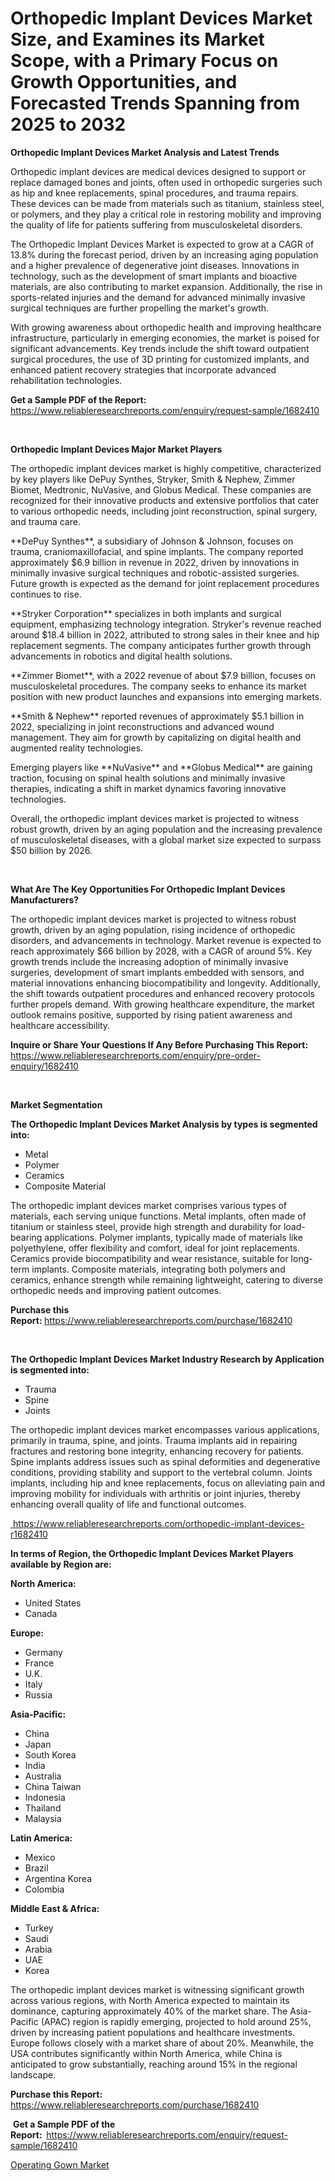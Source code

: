 <p><h1>Orthopedic Implant Devices Market Size, and Examines its Market Scope, with a Primary Focus on Growth Opportunities, and Forecasted Trends Spanning from 2025 to 2032</h1></p><p><strong>Orthopedic Implant Devices Market Analysis and Latest Trends</strong></p>
<p><p>Orthopedic implant devices are medical devices designed to support or replace damaged bones and joints, often used in orthopedic surgeries such as hip and knee replacements, spinal procedures, and trauma repairs. These devices can be made from materials such as titanium, stainless steel, or polymers, and they play a critical role in restoring mobility and improving the quality of life for patients suffering from musculoskeletal disorders.</p><p>The Orthopedic Implant Devices Market is expected to grow at a CAGR of 13.8% during the forecast period, driven by an increasing aging population and a higher prevalence of degenerative joint diseases. Innovations in technology, such as the development of smart implants and bioactive materials, are also contributing to market expansion. Additionally, the rise in sports-related injuries and the demand for advanced minimally invasive surgical techniques are further propelling the market's growth. </p><p>With growing awareness about orthopedic health and improving healthcare infrastructure, particularly in emerging economies, the market is poised for significant advancements. Key trends include the shift toward outpatient surgical procedures, the use of 3D printing for customized implants, and enhanced patient recovery strategies that incorporate advanced rehabilitation technologies.</p></p>
<p><strong>Get a Sample PDF of the Report:&nbsp;</strong> <a href="https://www.reliableresearchreports.com/enquiry/request-sample/1682410?utm_campaign=2245&utm_medium=2&utm_source=Github&utm_content=ia&utm_term=04032025&utm_id=orthopedic-implant-devices">https://www.reliableresearchreports.com/enquiry/request-sample/1682410</a></p>
<p>&nbsp;</p>
<p><strong>Orthopedic Implant Devices Major Market Players</strong></p>
<p><p>The orthopedic implant devices market is highly competitive, characterized by key players like DePuy Synthes, Stryker, Smith & Nephew, Zimmer Biomet, Medtronic, NuVasive, and Globus Medical. These companies are recognized for their innovative products and extensive portfolios that cater to various orthopedic needs, including joint reconstruction, spinal surgery, and trauma care.</p><p>**DePuy Synthes**, a subsidiary of Johnson & Johnson, focuses on trauma, craniomaxillofacial, and spine implants. The company reported approximately $6.9 billion in revenue in 2022, driven by innovations in minimally invasive surgical techniques and robotic-assisted surgeries. Future growth is expected as the demand for joint replacement procedures continues to rise.</p><p>**Stryker Corporation** specializes in both implants and surgical equipment, emphasizing technology integration. Stryker's revenue reached around $18.4 billion in 2022, attributed to strong sales in their knee and hip replacement segments. The company anticipates further growth through advancements in robotics and digital health solutions.</p><p>**Zimmer Biomet**, with a 2022 revenue of about $7.9 billion, focuses on musculoskeletal procedures. The company seeks to enhance its market position with new product launches and expansions into emerging markets.</p><p>**Smith & Nephew** reported revenues of approximately $5.1 billion in 2022, specializing in joint reconstructions and advanced wound management. They aim for growth by capitalizing on digital health and augmented reality technologies.</p><p>Emerging players like **NuVasive** and **Globus Medical** are gaining traction, focusing on spinal health solutions and minimally invasive therapies, indicating a shift in market dynamics favoring innovative technologies.</p><p>Overall, the orthopedic implant devices market is projected to witness robust growth, driven by an aging population and the increasing prevalence of musculoskeletal diseases, with a global market size expected to surpass $50 billion by 2026.</p></p>
<p>&nbsp;</p>
<p><strong>What Are The Key Opportunities For Orthopedic Implant Devices Manufacturers?</strong></p>
<p><p>The orthopedic implant devices market is projected to witness robust growth, driven by an aging population, rising incidence of orthopedic disorders, and advancements in technology. Market revenue is expected to reach approximately $66 billion by 2028, with a CAGR of around 5%. Key growth trends include the increasing adoption of minimally invasive surgeries, development of smart implants embedded with sensors, and material innovations enhancing biocompatibility and longevity. Additionally, the shift towards outpatient procedures and enhanced recovery protocols further propels demand. With growing healthcare expenditure, the market outlook remains positive, supported by rising patient awareness and healthcare accessibility.</p></p>
<p><strong>Inquire or Share Your Questions If Any Before Purchasing This Report:</strong> <a href="https://www.reliableresearchreports.com/enquiry/pre-order-enquiry/1682410?utm_campaign=2245&utm_medium=2&utm_source=Github&utm_content=ia&utm_term=04032025&utm_id=orthopedic-implant-devices">https://www.reliableresearchreports.com/enquiry/pre-order-enquiry/1682410</a></p>
<p>&nbsp;</p>
<p><strong>Market Segmentation</strong></p>
<p><strong>The Orthopedic Implant Devices Market Analysis by types is segmented into:</strong></p>
<p><ul><li>Metal</li><li>Polymer</li><li>Ceramics</li><li>Composite Material</li></ul></p>
<p><p>The orthopedic implant devices market comprises various types of materials, each serving unique functions. Metal implants, often made of titanium or stainless steel, provide high strength and durability for load-bearing applications. Polymer implants, typically made of materials like polyethylene, offer flexibility and comfort, ideal for joint replacements. Ceramics provide biocompatibility and wear resistance, suitable for long-term implants. Composite materials, integrating both polymers and ceramics, enhance strength while remaining lightweight, catering to diverse orthopedic needs and improving patient outcomes.</p></p>
<p><strong>Purchase this Report:&nbsp;</strong><a href="https://www.reliableresearchreports.com/purchase/1682410?utm_campaign=2245&utm_medium=2&utm_source=Github&utm_content=ia&utm_term=04032025&utm_id=orthopedic-implant-devices">https://www.reliableresearchreports.com/purchase/1682410</a></p>
<p>&nbsp;</p>
<p><strong>The Orthopedic Implant Devices Market Industry Research by Application is segmented into:</strong></p>
<p><ul><li>Trauma</li><li>Spine</li><li>Joints</li></ul></p>
<p><p>The orthopedic implant devices market encompasses various applications, primarily in trauma, spine, and joints. Trauma implants aid in repairing fractures and restoring bone integrity, enhancing recovery for patients. Spine implants address issues such as spinal deformities and degenerative conditions, providing stability and support to the vertebral column. Joints implants, including hip and knee replacements, focus on alleviating pain and improving mobility for individuals with arthritis or joint injuries, thereby enhancing overall quality of life and functional outcomes.</p></p>
<p><a href="https://www.reliableresearchreports.com/orthopedic-implant-devices-r1682410?utm_campaign=2245&utm_medium=2&utm_source=Github&utm_content=ia&utm_term=04032025&utm_id=orthopedic-implant-devices">&nbsp;https://www.reliableresearchreports.com/orthopedic-implant-devices-r1682410</a></p>
<p><strong>In terms of Region, the Orthopedic Implant Devices Market Players available by Region are:</strong></p>
<p>
    <p> <strong> North America: </strong>
        <ul>
            <li>United States</li>
            <li>Canada</li>
        </ul>
        </p> 
    <p> <strong> Europe: </strong>
        <ul>
            <li>Germany</li>
            <li>France</li>
            <li>U.K.</li>
            <li>Italy</li>
            <li>Russia</li>
        </ul>
        </p> 
    <p> <strong> Asia-Pacific: </strong>
        <ul>
            <li>China</li>
            <li>Japan</li>
            <li>South Korea</li>
            <li>India</li>
            <li>Australia</li>
            <li>China Taiwan</li>
            <li>Indonesia</li>
            <li>Thailand</li>
            <li>Malaysia</li>
        </ul>
        </p> 
    <p> <strong> Latin America: </strong>
        <ul>
            <li>Mexico</li>
            <li>Brazil</li>
            <li>Argentina Korea</li>
            <li>Colombia</li>
        </ul>
        </p> 
    <p> <strong> Middle East & Africa: </strong>
        <ul>
            <li>Turkey</li>
            <li>Saudi</li>
            <li>Arabia</li>
            <li>UAE</li>
            <li>Korea</li>
        </ul>
    </p>
    </p>
<p><p>The orthopedic implant devices market is witnessing significant growth across various regions, with North America expected to maintain its dominance, capturing approximately 40% of the market share. The Asia-Pacific (APAC) region is rapidly emerging, projected to hold around 25%, driven by increasing patient populations and healthcare investments. Europe follows closely with a market share of about 20%. Meanwhile, the USA contributes significantly within North America, while China is anticipated to grow substantially, reaching around 15% in the regional landscape.</p></p>
<p><strong>Purchase this Report: </strong><a href="https://www.reliableresearchreports.com/purchase/1682410?utm_campaign=2245&utm_medium=2&utm_source=Github&utm_content=ia&utm_term=04032025&utm_id=orthopedic-implant-devices">https://www.reliableresearchreports.com/purchase/1682410</a></p>
<p>&nbsp;<strong>Get a Sample PDF of the Report:&nbsp;&nbsp;</strong><a href="https://www.reliableresearchreports.com/enquiry/request-sample/1682410?utm_campaign=2245&utm_medium=2&utm_source=Github&utm_content=ia&utm_term=04032025&utm_id=orthopedic-implant-devices">https://www.reliableresearchreports.com/enquiry/request-sample/1682410</a></p>
<p><strong></strong></p>
<p><p><a href="https://github.com/LilianFaulkner65/Market-Research-Report-List-1/blob/main/operating-gown-market.md?utm_campaign=2245&utm_medium=2&utm_source=Github&utm_content=ia&utm_term=04032025&utm_id=orthopedic-implant-devices">Operating Gown Market</a></p></p>